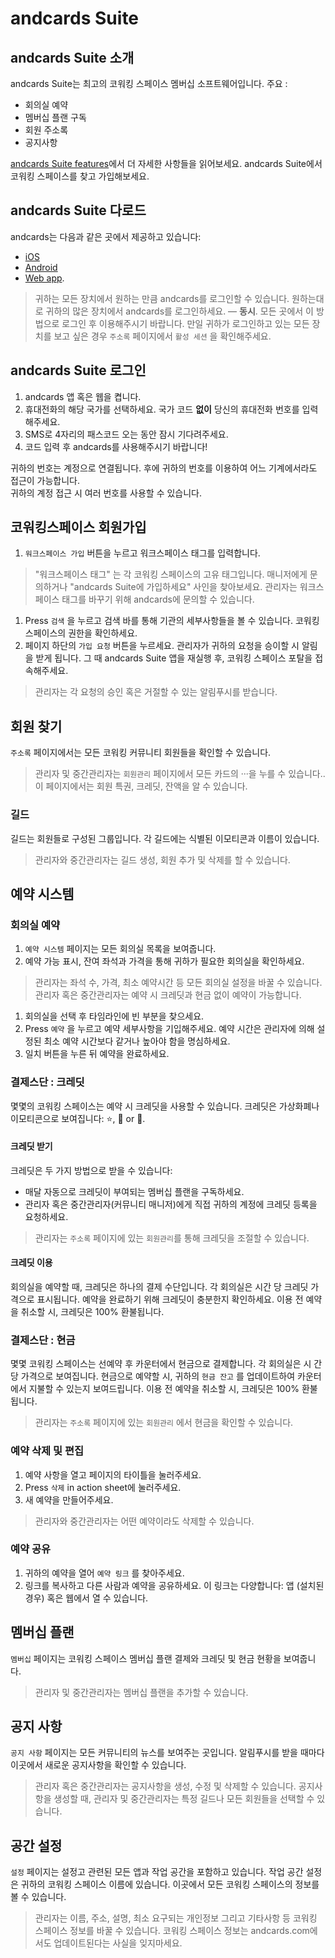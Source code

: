 # andcards Suite

## andcards Suite 소개

andcards Suite는 최고의 코워킹 스페이스 멤버십 소프트웨어입니다. 주요 :

* 회의실 예약
* 멤버십 플랜 구독
* 회원 주소록
* 공지사항

[andcards Suite features](https://andcards.com/features)에서 더 자세한 사항들을 읽어보세요. andcards Suite에서 코워킹 스페이스를 찾고 가입해보세요.

## andcards Suite 다로드

andcards는 다음과 같은 곳에서 제공하고 있습니다:

* [iOS](https://itunes.apple.com/us/app/cards-contacts/id1291226540?ls=1&mt=8)
* [Android](https://play.google.com/store/apps/details?id=com.cardscorp.contacts)
* [Web app](https://andcards.com/suite).

> 귀하는 모든 장치에서 원하는 만큼 andcards를 로그인할 수 있습니다. 원하는대로 귀하의 많은 장치에서 andcards를 로그인하세요. — **동시**. 모든 곳에서 이 방법으로 로그인 후 이용해주시기 바랍니다. 만일 귀하가 로그인하고 있는 모든 장치를 보고 싶은 경우 `주소록` 페이지에서 `활성 세션` 을 확인해주세요.

## andcards Suite 로그인

1. andcards 앱 혹은 웹을 켭니다.
2. 휴대전화의 해당 국가를 선택하세요. 국가 코드 **없이** 당신의 휴대전화 번호를 입력해주세요.
3. SMS로 4자리의 패스코드 오는 동안 잠시 기다려주세요.
4. 코드 입력 후 andcards를 사용해주시기 바랍니다!

귀하의 번호는 계정으로 연결됩니다. 후에 귀하의 번호를 이용하여 어느 기계에서라도 접근이 가능합니다.  
귀하의 계정 접근 시 여러 번호를 사용할 수 있습니다.

## 코워킹스페이스 회원가입

1. `워크스페이스 가입` 버튼을 누르고 워크스페이스 태그를 입력합니다. 

> "워크스페이스 태그" 는 각 코워킹 스페이스의 고유 태그입니다. 매니저에게 문의하거나 "andcards Suite에 가입하세요" 사인을 찾아보세요. 관리자는 워크스페이스 태그를 바꾸기 위해 andcards에 문의할 수 있습니다.

1. Press `검색` 을 누르고 검색 바를 통해 기관의 세부사항들을 볼 수 있습니다. 코워킹 스페이스의 권한을 확인하세요.
2. 페이지 하단의 `가입 요청` 버튼을 누르세요. 관리자가 귀하의 요청을 승이할 시 알림을 받게 됩니다. 그 때 andcards Suite 앱을 재실행 후, 코워킹 스페이스 포탈을 접속해주세요.

> 관리자는 각 요청의 승인 혹은 거절할 수 있는 알림푸시를 받습니다.

## 회원 찾기

`주소록` 페이지에서는 모든 코워킹 커뮤니티 회원들을 확인할 수 있습니다.

> 관리자 및 중간관리자는 `회원관리` 페이지에서 모든 카드의 ···을 누를 수 있습니다.. 이 페이지에서는 회원 특권, 크레딧, 잔액을 알 수 있습니다.

### 길드

길드는 회원들로 구성된 그룹입니다. 각 길드에는 식별된 이모티콘과 이름이 있습니다.

> 관리자와 중간관리자는 길드 생성, 회원 추가 및 삭제를 할 수 있습니다.

## 예약 시스템

### 회의실 예약

1. `예약 시스템` 페이지는 모든 회의실 목록을 보여줍니다. 
2. 예약 가능 표시, 잔여 좌석과 가격을 통해 귀하가 필요한 회의실을 확인하세요. 

> 관리자는 좌석 수, 가격, 최소 예약시간 등 모든 회의실 설정을 바꿀 수 있습니다. 관리자 혹은 중간관리자는 예약 시 크레딧과 현금 없이 예약이 가능합니다.

1. 회의실을 선택 후 타임라인에 빈 부분을 찾으세요. 
2. Press `예약` 을 누르고 예약 세부사항을 기입해주세요. 예약 시간은 관리자에 의해 설정된 최소 예약 시간보다 같거나 높아야 함을 명심하세요.
3. 일치 버튼을 누른 뒤 예약을 완료하세요.

### 결제스단 : 크레딧

몇몇의 코워킹 스페이스는 예약 시 크레딧을 사용할 수 있습니다. 크레딧은 가상화폐나 이모티콘으로 보여집니다: ⭐️, 💎 or 🍑.

#### 크레딧 받기

크레딧은 두 가지 방법으로 받을 수 있습니다:

* 매달 자동으로 크레딧이 부여되는 멤버십 플랜을 구독하세요. 
* 관리자 혹은 중간관리자\(커뮤니티 매니저\)에게 직접 귀하의 계정에 크레딧 등록을 요청하세요.

> 관리자는 `주소록` 페이지에 있는 `회원관리`를 통해 크레딧을 조절할 수 있습니다.

#### 크레딧 이용

회의실을 예약할 때, 크레딧은 하나의 결제 수단입니다. 각 회의실은 시간 당 크레딧 가격으로 표시됩니다. 예약을 완료하기 위해 크레딧이 충분한지 확인하세요. 이용 전 예약을 취소할 시, 크레딧은 100% 환불됩니다.

### 결제스단 : 현금

몇몇 코워킹 스페이스는 선예약 후 카운터에서 현금으로 결제합니다. 각 회의실은 시 간당 가격으로 보여집니다. 현금으로 예약할 시, 귀하의 `현금 잔고` 를 업데이트하여 카운터에서 지불할 수 있는지 보여드립니다. 이용 전 예약을 취소할 시, 크레딧은 100% 환불됩니다.

> 관리자는 `주소록` 페이지에 있는 `회원관리` 에서 현금을 확인할 수 있습니다.

### 예약 삭제 및 편집

1. 예약 사항을 열고 페이지의 타이틀을 눌러주세요.
2. Press `삭제` in action sheet에 눌러주세요.
3. 새 예약을 만들어주세요.

> 관리자와 중간관리자는 어떤 예약이라도 삭제할 수 있습니다.

### 예약 공유

1. 귀하의 예약을 열어 `예약 링크` 를 찾아주세요.
2. 링크를 복사하고 다른 사람과 예약을 공유하세요. 이 링크는 다양합니다: 앱 \(설치된 경우\) 혹은 웹에서 열 수 있습니다.

## 멤버십 플랜

`멤버십` 페이지는 코워킹 스페이스 멤버십 플랜 결제와 크레딧 및 현금 현황을 보여줍니다.

> 관리자 및 중간관리자는 멤버십 플랜을 추가할 수 있습니다.

## 공지 사항

`공지 사항` 페이지는 모든 커뮤니티의 뉴스를 보여주는 곳입니다. 알림푸시를 받을 때마다 이곳에서 새로운 공지사항을 확인할 수 있습니다.

> 관리자 혹은 중간관리자는 공지사항을 생성, 수정 및 삭제할 수 있습니다. 공지사항을 생성할 때, 관리자 및 중간관리자는 특정 길드나 모든 회원들을 선택할 수 있습니다.

## 공간 설정

`설정` 페이지는 설정고 관련된 모든 앱과 작업 공간을 포함하고 있습니다. 작업 공간 설정은 귀하의 코워킹 스페이스 이름에 있습니다. 이곳에서 모든 코워킹 스페이스의 정보를 볼 수 있습니다.

> 관리자는 이름, 주소, 설명, 최소 요구되는 개인정보 그리고 기타사항 등 코워킹 스페이스 정보를 바꿀 수 있습니다. 코워킹 스페이스 정보는 andcards.com에서도 업데이트된다는 사실을 잊지마세요.

